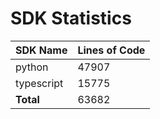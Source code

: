 # SDK Statistics

| SDK Name | Lines of Code |
| -------- | ------------- |
| python | 47907 |
| typescript | 15775 |
| **Total** | 63682 |
